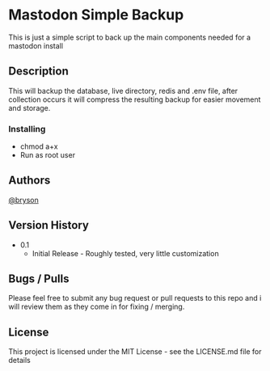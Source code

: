 # Mastodon Simple Backup

This is just a simple script to back up the main components needed for a mastodon install

## Description

This will backup the database, live directory, redis and .env file, after collection occurs it will compress the resulting backup for easier movement and storage.

### Installing

- chmod a+x
- Run as root user

## Authors

[@bryson](https://growers.social/@bryson)

## Version History

- 0.1
  - Initial Release - Roughly tested, very little customization

## Bugs / Pulls

Please feel free to submit any bug request or pull requests to this repo and i will review them as they come in for fixing / merging.

## License

This project is licensed under the MIT License - see the LICENSE.md file for details
